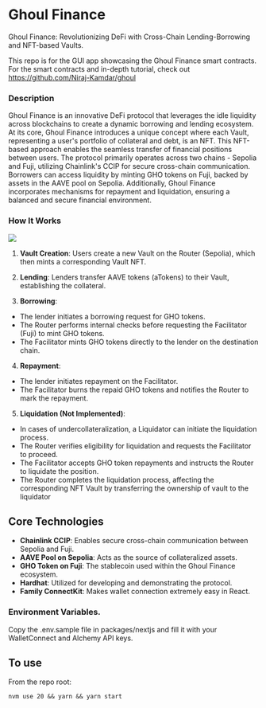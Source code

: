 # Ghoul Finance
Ghoul Finance: Revolutionizing DeFi with Cross-Chain Lending-Borrowing and NFT-based Vaults.

This repo is for the GUI app showcasing the Ghoul Finance smart contracts. For the smart contracts and in-depth tutorial, check out https://github.com/Niraj-Kamdar/ghoul

### Description
Ghoul Finance is an innovative DeFi protocol that leverages the idle liquidity across blockchains to create a dynamic borrowing and lending ecosystem. At its core, Ghoul Finance introduces a unique concept where each Vault, representing a user's portfolio of collateral and debt, is an NFT. This NFT-based approach enables the seamless transfer of financial positions between users. The protocol primarily operates across two chains - Sepolia and Fuji, utilizing Chainlink's CCIP for secure cross-chain communication. Borrowers can access liquidity by minting GHO tokens on Fuji, backed by assets in the AAVE pool on Sepolia. Additionally, Ghoul Finance incorporates mechanisms for repayment and liquidation, ensuring a balanced and secure financial environment.

### How It Works
[![](https://mermaid.ink/img/pako:eNqNVMtu2zAQ_JUFe3GA5Ad0CNCmcFOgLyRGT7psqJW9NUUqJJUgDfLvXZqKKVs2UF9MrWZmZ3YJvSrtGlKVCvQ4kNX0mXHtsastyA91dB6-kW3IH1T4ceAG5ZirPfrImnu0Ee7cEMkDhvG0uKfeGcaLOXSJmg3HpJPwk8fFcvjDwsicD3DjCSPBbxxMzLVs6ur6OnepRkgABEvPU2QGXAk0cyr4zjaGAoMfy1VpZQTEdn2my8qjDW3Kh08E0W3JwgJX6f9CHiFuCJ5y73fBB-e9ez4v-dVy5J31PRK-3P7M4gcRCucX-db5LoAkIW_RgN6Q3oYj-GSiFdylDQcJLjY74ZUmqZJtgbPQCIgtRpaz3iCPHiZa81kWqdMCR9EPfJX8nnp86UisuXYaf9r6iPxp8DYTuSkuwine_qKgMXkI6Lel597k_m7POGZ8RTJ20Bgo-RxSJu2MkbpHw393wc_s7Wa3JeAWyPCaHwyB7HEvPCee3uAED713msLJxCVKBR-1pv5gU5Pk_zGskj1d8d4Fnrk96vh-lsVOKepSdeQ72Zd8dV6TQK3kfUe1quTYyFJqVds3weEQ3f2L1aqKfqBLNfRJbvxCqapFE-jtH1RIqRg?type=png)](https://mermaid.live/edit#pako:eNqNVMtu2zAQ_JUFe3GA5Ad0CNCmcFOgLyRGT7psqJW9NUUqJJUgDfLvXZqKKVs2UF9MrWZmZ3YJvSrtGlKVCvQ4kNX0mXHtsastyA91dB6-kW3IH1T4ceAG5ZirPfrImnu0Ee7cEMkDhvG0uKfeGcaLOXSJmg3HpJPwk8fFcvjDwsicD3DjCSPBbxxMzLVs6ur6OnepRkgABEvPU2QGXAk0cyr4zjaGAoMfy1VpZQTEdn2my8qjDW3Kh08E0W3JwgJX6f9CHiFuCJ5y73fBB-e9ez4v-dVy5J31PRK-3P7M4gcRCucX-db5LoAkIW_RgN6Q3oYj-GSiFdylDQcJLjY74ZUmqZJtgbPQCIgtRpaz3iCPHiZa81kWqdMCR9EPfJX8nnp86UisuXYaf9r6iPxp8DYTuSkuwine_qKgMXkI6Lel597k_m7POGZ8RTJ20Bgo-RxSJu2MkbpHw393wc_s7Wa3JeAWyPCaHwyB7HEvPCee3uAED713msLJxCVKBR-1pv5gU5Pk_zGskj1d8d4Fnrk96vh-lsVOKepSdeQ72Zd8dV6TQK3kfUe1quTYyFJqVds3weEQ3f2L1aqKfqBLNfRJbvxCqapFE-jtH1RIqRg)

1. **Vault Creation**: Users create a new Vault on the Router (Sepolia), which then mints a corresponding Vault NFT.

2. **Lending**: Lenders transfer AAVE tokens (aTokens) to their Vault, establishing the collateral.

3. **Borrowing**:
  - The lender initiates a borrowing request for GHO tokens.
  - The Router performs internal checks before requesting the Facilitator (Fuji) to mint GHO tokens.
  - The Facilitator mints GHO tokens directly to the lender on the destination chain.

4. **Repayment**:
  - The lender initiates repayment on the Facilitator.
  - The Facilitator burns the repaid GHO tokens and notifies the Router to mark the repayment.

5. **Liquidation (Not Implemented)**:
  - In cases of undercollateralization, a Liquidator can initiate the liquidation process.
  - The Router verifies eligibility for liquidation and requests the Facilitator to proceed.
  - The Facilitator accepts GHO token repayments and instructs the Router to liquidate the position.
  - The Router completes the liquidation process, affecting the corresponding NFT Vault by transferring the ownership of vault to the liquidator

## Core Technologies
- **Chainlink CCIP**: Enables secure cross-chain communication between Sepolia and Fuji.
- **AAVE Pool on Sepolia**: Acts as the source of collateralized assets.
- **GHO Token on Fuji**: The stablecoin used within the Ghoul Finance ecosystem.
- **Hardhat**: Utilized for developing and demonstrating the protocol.
- **Family ConnectKit**: Makes wallet connection extremely easy in React.

### Environment Variables.
Copy the .env.sample file in packages/nextjs and fill it with your WalletConnect and Alchemy API keys.

## To use
From the repo root:
```
nvm use 20 && yarn && yarn start
```
